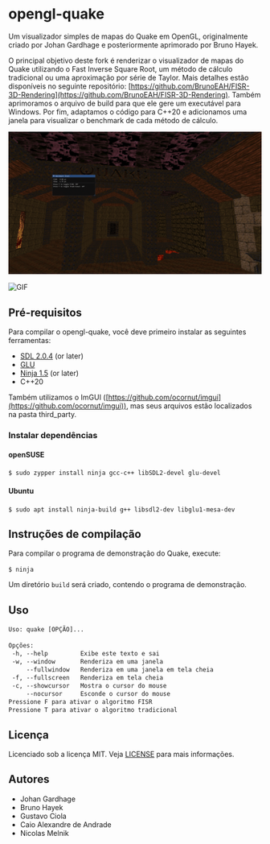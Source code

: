 # opengl-quake

Um visualizador simples de mapas do Quake em OpenGL, originalmente criado por Johan Gardhage e posteriormente aprimorado por Bruno Hayek.

O principal objetivo deste fork é renderizar o visualizador de mapas do Quake utilizando o Fast Inverse Square Root, um método de cálculo tradicional ou uma aproximação por série de Taylor. Mais detalhes estão disponíveis no seguinte repositório: [https://github.com/BrunoEAH/FISR-3D-Rendering](https://github.com/BrunoEAH/FISR-3D-Rendering). Também aprimoramos o arquivo de build para que ele gere um executável para Windows. Por fim, adaptamos o código para C++20 e adicionamos uma janela para visualizar o benchmark de cada método de cálculo.


![Screenshot](/screenshots/quake.png "quake")

![GIF](/screenshots/lv_0_20250524193135.gif "quake")


## Pré-requisitos

Para compilar o opengl-quake, você deve primeiro instalar as seguintes ferramentas:

- [SDL 2.0.4](https://www.libsdl.org/download-2.0.php) (or later)
- [GLU](https://en.wikipedia.org/wiki/OpenGL_Utility_Library)
- [Ninja 1.5](https://ninja-build.org/) (or later)
- C++20

Também utilizamos o ImGUI ([https://github.com/ocornut/imgui](https://github.com/ocornut/imgui)), mas seus arquivos estão localizados na pasta third\_party.


### Instalar dependências

#### openSUSE

`$ sudo zypper install ninja gcc-c++ libSDL2-devel glu-devel`

#### Ubuntu

`$ sudo apt install ninja-build g++ libsdl2-dev libglu1-mesa-dev`

## Instruções de compilação

Para compilar o programa de demonstração do Quake, execute:

`$ ninja`

Um diretório `build` será criado, contendo o programa de demonstração.

## Uso

```
Uso: quake [OPÇÃO]...

Opções:
 -h, --help         Exibe este texto e sai
 -w, --window       Renderiza em uma janela
     --fullwindow   Renderiza em uma janela em tela cheia
 -f, --fullscreen   Renderiza em tela cheia
 -c, --showcursor   Mostra o cursor do mouse
     --nocursor     Esconde o cursor do mouse
Pressione F para ativar o algoritmo FISR
Pressione T para ativar o algoritmo tradicional
```


## Licença

Licenciado sob a licença MIT. Veja [LICENSE](LICENSE) para mais informações.

## Autores

* Johan Gardhage
* Bruno Hayek
* Gustavo Ciola
* Caio Alexandre de Andrade
* Nicolas Melnik
